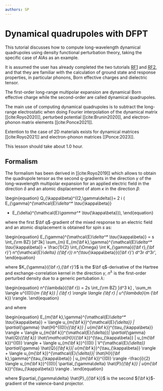 ```yaml
---
authors: SP
---
```


# Dynamical quadrupoles with DFPT

This tutorial discusses how to compute long-wavelength dynamical quadrupoles using
density functional perturbation theory, taking the specific case of AlAs as an example.  

It is assumed the user has already completed the two tutorials [RF1](/tutorial/rf1) and [RF2](/tutorial/rf2),
and that they are familiar with the calculation of ground state and response properties,
in particular phonons, Born effective charges and dielectric tensor.

The first-order long-range multipolar expansion are dynamical Born effective charge while 
the second-order are called dynamical quadrupoles. 

The main use of computing dynamical quadrupoles is to subtract the long-range electrostatic when doing 
Fourier interpolation of the dynamical matrix [[cite:Royo2020]], perturbed potential [[cite:Brunin2020]], 
and electron-phonon matrix elements [[cite:Ponce2021]].

Extention to the case of 2D materials exists for dynamical matrices [[cite:Royo2021]] and electron-phonon matrices [[Ponce:2023]].

This lesson should take about 1.0 hour.

## Formalism

The formalism has been derived in [[cite:Royo2019]] which allows to obtain the quadrupole
tensor as the second q-gradients in the direction $\gamma$ of the long-wavelength multipolar expansion
for an applied electric field in the direction $\delta$ and an atomic displacement of atom $\kappa$ in the 
direction $\beta$: 

\begin{equation}
Q_{\kappa\beta}^{(2,\gamma\delta)}= 2 i ( E_{\gamma}^{\mathcal{E}_\delta^* \tau_{\kappa\beta}}
 + E_{\delta}^{\mathcal{E}_\gamma^* \tau_{\kappa\beta}}), 
\end{equation}

where the first $\bf q$-gradient of the mixed response to an electric field and an atomic displacement is obtained for spin $s$ as:

\begin{equation}
 E_{\gamma}^{\mathcal{E}_\delta^* \tau_{\kappa\beta}} = s \int_{\rm BZ} [d^3k] \sum_{m} 
 E_{m{\bf k},\gamma}^{\mathcal{E}_\delta^* \tau_{\kappa\beta}}  +  \frac{1}{2} \int_{\Omega} \int K_{\gamma}({\bf r},{\bf r}') n^{\mathcal{E}_\delta} ({\bf r})
 n^{\tau_{\kappa\beta}}({\bf r}') d^3r d^3r',
\end{equation}

where $K_{\gamma}({\bf r},{\bf r}')$ is the $\bf q$-derivative of the Hartree and exchange-correlation kernel in the direction $\gamma$, $n^\lambda$ is the first-order perturbed density due to a generic pertubation $\lambda$:

\begin{equation}
n^{\lambda}({\bf r}) = 2s \int_{\rm BZ} [d^3 k] \, \sum_m
       \langle  u^{(0)}_{m {\bf k}} | {\bf r} \rangle \langle {\bf r} | u^{\lambda}_{m {\bf k}} \rangle.
\end{equation}

 and where 

\begin{equation}
  E_{m{\bf k},\gamma}^{\mathcal{E}_\delta^* \tau_{\kappa\beta}} = 
 \langle u_{m{\bf k}}^{\mathcal{E}_{\delta}} | \partial_{\gamma} \hat{H}^{(0)}_{{\bf k}} | u_{m{\bf k}}^{\tau_{\kappa\beta}} \rangle + \langle u_{m{\bf k}}^{\mathcal{E}_{\delta}}| \partial_{\gamma} \hat{Q}_{{\bf k}}  \hat{\mathcal{H}}_{{\bf k}}^{\tau_{\kappa\beta}}  | 
  u_{m{\bf k}}^{(0)} \rangle +
  \langle u_{m{\bf k}}^{(0)} |  V^{\mathcal{E}_{\delta}} \partial_{\gamma} \hat{Q}_{{\bf k}}| u_{m{\bf k}}^{\tau_{\kappa\beta}} \rangle + \langle  u_{m{\bf k}}^{\mathcal{E}_{\delta}}|  \hat{H}_{{\bf k},\gamma}^{\tau_{\kappa\beta}}  | u_{m{\bf k}}^{(0)} \rangle  -\frac{i}{2}  \langle u_{m{\bf k}}^{(0)}| \partial_{\gamma\delta} \hat{P}_{{\bf k}} |  u_{m{\bf k}}^{\tau_{\kappa\beta}} \rangle .
\end{equation}

where $\partial_{\gamma\delta} \hat{P}_{{\bf k}}$ is the second ${\bf k}$-gradient of the valence-band projector. 






